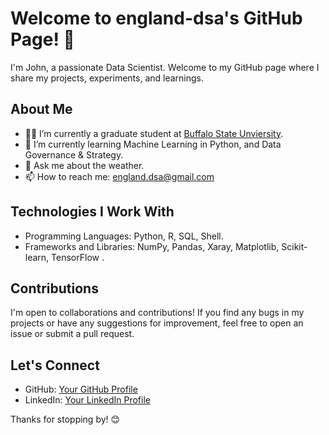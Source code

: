 # Welcome to england-dsa's GitHub Page! 👋

I'm John, a passionate Data Scientist. Welcome to my GitHub page where I share my projects, experiments, and learnings.

## About Me

- 👨‍💻 I’m currently a graduate student at [Buffalo State Unviersity](https://suny.buffalostate.edu/).
- 🌱 I’m currently learning Machine Learning in Python, and Data Governance & Strategy.
- 💬 Ask me about the weather.
- 📫 How to reach me: england.dsa@gmail.com

## Technologies I Work With

- Programming Languages: Python, R, SQL, Shell.
- Frameworks and Libraries: NumPy, Pandas, Xaray, Matplotlib, Scikit-learn, TensorFlow .

## Contributions

I'm open to collaborations and contributions! If you find any bugs in my projects or have any suggestions for improvement, feel free to open an issue or submit a pull request.

## Let's Connect

- GitHub: [Your GitHub Profile](https://github.com/england-dsa)
- LinkedIn: [Your LinkedIn Profile](https://www.linkedin.com/in/england-dsa/)

Thanks for stopping by! 😊

